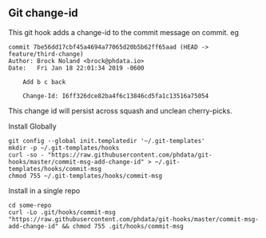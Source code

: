 ## Git change-id

This git hook adds a change-id to the commit message on commit. eg

```
commit 7be56dd17cbf45a4694a77065d20b5b62ff65aad (HEAD -> feature/third-change)
Author: Brock Noland <brock@phdata.io>
Date:   Fri Jan 18 22:01:34 2019 -0600

    Add b c back
    
    Change-Id: I6ff326dce82ba4f6c13846cd5fa1c13516a75054
````

This change id will persist across squash and unclean cherry-picks.

Install Globally

```
git config --global init.templatedir '~/.git-templates'
mkdir -p ~/.git-templates/hooks
curl -so - "https://raw.githubusercontent.com/phdata/git-hooks/master/commit-msg-add-change-id" > ~/.git-templates/hooks/commit-msg
chmod 755 ~/.git-templates/hooks/commit-msg
```
Install in a single repo
```
cd some-repo
curl -Lo .git/hooks/commit-msg "https://raw.githubusercontent.com/phdata/git-hooks/master/commit-msg-add-change-id" && chmod 755 .git/hooks/commit-msg
```
